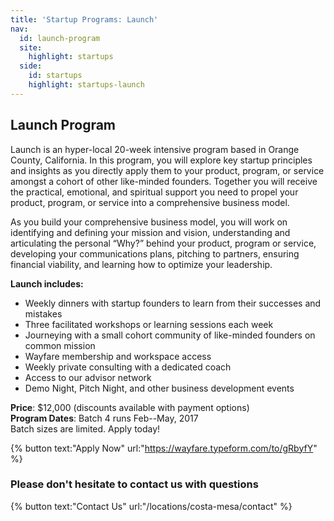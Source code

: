 ```yaml
---
title: 'Startup Programs: Launch'
nav:
  id: launch-program
  site:
    highlight: startups
  side:
    id: startups
    highlight: startups-launch
---
```


## Launch Program

Launch is an hyper-local 20-week intensive program based in Orange County, California. In this program, you will explore key startup principles and insights as you directly apply them to your product, program, or service amongst a cohort of other like-minded founders. Together you will receive the practical, emotional, and spiritual support you need to propel your product, program, or service into a comprehensive business model. 

As you build your comprehensive business model, you will work on identifying and defining your mission and vision, understanding and articulating the personal “Why?” behind your product, program or service, developing your communications plans, pitching to partners, ensuring financial viability, and learning how to optimize your leadership.


**Launch includes:**

* Weekly dinners with startup founders to learn from their successes and mistakes
* Three facilitated workshops or learning sessions each week
* Journeying with a small cohort community of like-minded founders on common mission
* Wayfare membership and workspace access
* Weekly private consulting with a dedicated coach
* Access to our advisor network
* Demo Night, Pitch Night, and other business development events

**Price**: $12,000 (discounts available with payment options)  
**Program Dates**: Batch 4 runs Feb--May, 2017  
Batch sizes are limited. Apply today!

{% button text:"Apply Now" url:"https://wayfare.typeform.com/to/gRbyfY" %}

### Please don't hesitate to contact us with questions

{% button text:"Contact Us" url:"/locations/costa-mesa/contact" %}
